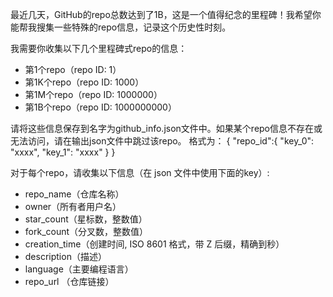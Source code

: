 最近几天，GitHub的repo总数达到了1B，这是一个值得纪念的里程碑！我希望你能帮我搜集一些特殊的repo信息，记录这个历史性时刻。

我需要你收集以下几个里程碑式repo的信息：
- 第1个repo（repo ID: 1）
- 第1K个repo（repo ID: 1000）  
- 第1M个repo（repo ID: 1000000）
- 第1B个repo（repo ID: 1000000000）

请将这些信息保存到名字为github_info.json文件中。如果某个repo信息不存在或无法访问，请在输出json文件中跳过该repo。
格式为：
{
    "repo_id":{
        "key_0": "xxxx",
        "key_1": "xxxx"
    }
}

对于每个repo，请收集以下信息（在 json 文件中使用下面的key）:
- repo_name（仓库名称）
- owner（所有者用户名）
- star_count（星标数，整数值）
- fork_count（分叉数，整数值）
- creation_time（创建时间, ISO 8601 格式，带 Z 后缀，精确到秒）
- description（描述）
- language（主要编程语言）
- repo_url （仓库链接）

